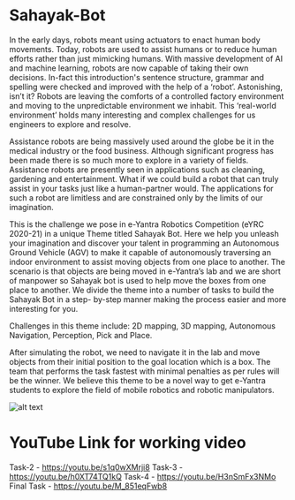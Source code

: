 # Sahayak-Bot
In the early days, robots meant using actuators to enact human body movements. Today, robots are used to assist humans or to reduce human efforts rather than just mimicking humans. With massive development of AI and machine learning, robots are now capable of taking their own decisions. In-fact this introduction's sentence structure, grammar and spelling were checked and improved with the help of a ‘robot’. Astonishing, isn’t it? Robots are leaving the comforts of a controlled factory environment and moving to the unpredictable environment we inhabit. This ‘real-world environment’ holds many interesting and complex challenges for us engineers to explore and resolve.

Assistance robots are being massively used around the globe be it in the medical industry or the food business. Although significant progress has been made there is so much more to explore in a variety of fields. Assistance robots are presently seen in applications such as cleaning, gardening and entertainment. What if we could build a robot that can truly assist in your tasks just like a human-partner would. The applications for such a robot are limitless and are constrained only by the limits of our imagination.

This is the challenge we pose in e-Yantra Robotics Competition (eYRC 2020-21) in a unique Theme titled Sahayak Bot. Here we help you unleash your imagination and discover your talent in programming an Autonomous Ground Vehicle (AGV) to make it capable of autonomously traversing an indoor environment to assist moving objects from one place to another. The scenario is that objects are being moved in e-Yantra’s lab and we are short of manpower so Sahayak bot is used to help move the boxes from one place to another. We divide the theme into a number of tasks to build the Sahayak Bot in a step- by-step manner making the process easier and more interesting for you.

Challenges in this theme include: 2D mapping, 3D mapping, Autonomous Navigation, Perception, Pick and Place.

After simulating the robot, we need to navigate it in the lab and move objects from their initial position to the goal location which is a box. The team that performs the task fastest with minimal penalties as per rules will be the winner. We believe this theme to be a novel way to get e-Yantra students to explore the field of mobile robotics and robotic manipulators.

![alt text](https://github.com/NEEHITGOYAL/Sahayak-Bot/blob/main/theme_sb.png?raw=true)
# YouTube Link for working video
Task-2 - https://youtu.be/s1q0wXMrji8
Task-3 - https://youtu.be/h0XT74TQ1kQ
Task-4 - https://youtu.be/H3nSmFx3NMo
Final Task - https://youtu.be/M_851eqFwb8
